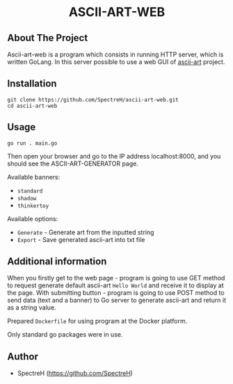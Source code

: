 <h1 align="center">ASCII-ART-WEB</h1>

## About The Project
Ascii-art-web is a program which consists in running HTTP server, which is written GoLang. In this server possible to use a web GUI of [ascii-art](https://github.com/SpectreH/ascii-art) project.

## Installation
```
git clone https://github.com/SpectreH/ascii-art-web.git
cd ascii-art-web
```
## Usage
```
go run . main.go
```
Then open your browser and go to the IP address localhost:8000, and you should see the ASCII-ART-GENERATOR page.

Available banners:
* <code>standard</code>
* <code>shadow</code>
* <code>thinkertoy</code>

Available options:
* <code>Generate</code> - Generate art from the inputted string
* <code>Export</code> - Save generated ascii-art into txt file 

## Additional information

When you firstly get to the web page - program is going to use GET method to request generate default ascii-art <code>Hello World</code> and receive it to display at the page. With submitting button - program is going to use POST method to send data (text and a banner) to Go server to generate ascii-art and return it as a string value.

Prepared <code>Dockerfile</code> for using program at the Docker platform.

Only standard go packages were in use.  

## Author

* SpectreH (https://github.com/SpectreH)
